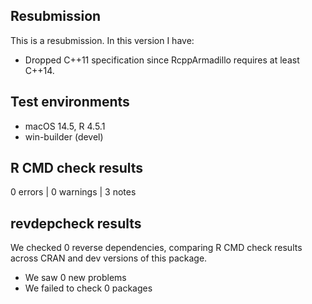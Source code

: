 ## Resubmission

This is a resubmission. In this version I have:

* Dropped C++11 specification since RcppArmadillo requires at least C++14.

## Test environments
* macOS 14.5, R 4.5.1
* win-builder (devel)

## R CMD check results

0 errors | 0 warnings | 3 notes

## revdepcheck results

We checked 0 reverse dependencies, comparing R CMD check results across CRAN and dev versions of this package.

 * We saw 0 new problems
 * We failed to check 0 packages
